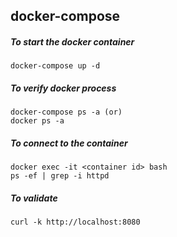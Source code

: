 ## docker-compose

##### To start the docker container
```
docker-compose up -d
```
##### To verify docker process
```
docker-compose ps -a (or) 
docker ps -a
```
##### To connect to the container
```
docker exec -it <container id> bash
ps -ef | grep -i httpd
```
##### To validate
```
curl -k http://localhost:8080
```


